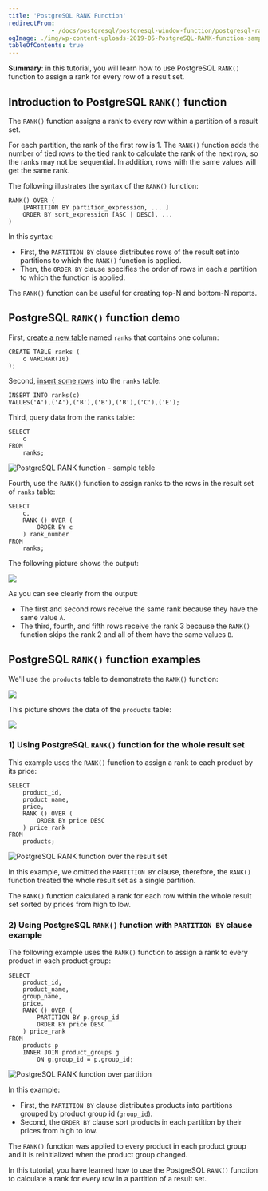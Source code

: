```yaml
---
title: 'PostgreSQL RANK Function'
redirectFrom: 
            - /docs/postgresql/postgresql-window-function/postgresql-rank-function/
ogImage: ./img/wp-content-uploads-2019-05-PostgreSQL-RANK-function-sample-table.png
tableOfContents: true
---
```


**Summary**: in this tutorial, you will learn how to use PostgreSQL `RANK()` function to assign a rank for every row of a result set.



## Introduction to PostgreSQL `RANK()` function



The `RANK()` function assigns a rank to every row within a partition of a result set.



For each partition, the rank of the first row is 1. The `RANK()` function adds the number of tied rows to the tied rank to calculate the rank of the next row, so the ranks may not be sequential. In addition, rows with the same values will get the same rank.



The following illustrates the syntax of the `RANK()` function:



```
RANK() OVER (
    [PARTITION BY partition_expression, ... ]
    ORDER BY sort_expression [ASC | DESC], ...
)
```



In this syntax:



- First, the `PARTITION BY` clause distributes rows of the result set into partitions to which the `RANK()` function is applied.
- Then, the `ORDER BY` clause specifies the order of rows in each a partition to which the function is applied.



The `RANK()` function can be useful for creating top-N and bottom-N reports.



## PostgreSQL `RANK()` function demo



First, [create a new table](/docs/postgresql/postgresql-create-table) named `ranks` that contains one column:



```
CREATE TABLE ranks (
	c VARCHAR(10)
);
```



Second, [insert some rows](/docs/postgresql/postgresql-insert) into the `ranks` table:



```
INSERT INTO ranks(c)
VALUES('A'),('A'),('B'),('B'),('B'),('C'),('E');
```



Third, query data from the `ranks` table:



```
SELECT
	c
FROM
	ranks;
```



![PostgreSQL RANK function - sample table](./img/wp-content-uploads-2019-05-PostgreSQL-RANK-function-sample-table.png)



Fourth, use the `RANK()` function to assign ranks to the rows in the result set of `ranks` table:



```
SELECT
	c,
	RANK () OVER (
		ORDER BY c
	) rank_number
FROM
	ranks;
```



The following picture shows the output:



![](./img/wp-content-uploads-2019-05-PostgreSQL-RANK-function-example.png)



As you can see clearly from the output:



- The first and second rows receive the same rank because they have the same value `A`.
- The third, fourth, and fifth rows receive the rank 3 because the `RANK()` function skips the rank 2 and all of them have the same values `B`.



## PostgreSQL `RANK()` function examples



We'll use the `products` table to demonstrate the `RANK()` function:



![](./img/wp-content-uploads-2016-06-products_product_groups_tables.png)



This picture shows the data of the `products` table:



![](./img/wp-content-uploads-2019-05-products-table-sample-data.png)



### 1) Using PostgreSQL `RANK()` function for the whole result set



This example uses the `RANK()` function to assign a rank to each product by its price:



```
SELECT
	product_id,
	product_name,
	price,
	RANK () OVER (
		ORDER BY price DESC
	) price_rank
FROM
	products;
```



![PostgreSQL RANK function over the result set](./img/wp-content-uploads-2019-05-PostgreSQL-RANK-function-over-the-result-set.png)



In this example, we omitted the `PARTITION BY` clause, therefore, the `RANK()` function treated the whole result set as a single partition.



The `RANK()` function calculated a rank for each row within the whole result set sorted by prices from high to low.



### 2) Using PostgreSQL `RANK()` function with `PARTITION BY` clause example



The following example uses the `RANK()` function to assign a rank to every product in each product group:



```
SELECT
	product_id,
	product_name,
	group_name,
	price,
	RANK () OVER (
		PARTITION BY p.group_id
		ORDER BY price DESC
	) price_rank
FROM
	products p
	INNER JOIN product_groups g
		ON g.group_id = p.group_id;
```



![PostgreSQL RANK function over partition](./img/wp-content-uploads-2019-05-PostgreSQL-RANK-function-over-partition.png)



In this example:



- First, the `PARTITION BY` clause distributes products into partitions grouped by product group id (`group_id`).
- Second, the `ORDER BY` clause sort products in each partition by their prices from high to low.



The `RANK()` function was applied to every product in each product group and it is reinitialized when the product group changed.



In this tutorial, you have learned how to use the PostgreSQL `RANK()` function to calculate a rank for every row in a partition of a result set.


